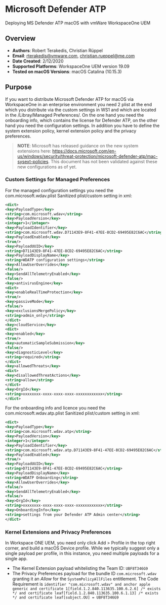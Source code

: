 # Microsoft Defender ATP #
Deploying MS Defender ATP macOS with vmWare WorkspaceOne UEM

## Overview
- **Authors**: Robert Terakedis, Christian Rüppel
- **Email**: rterakedis@vmware.com, christian.rueppel@me.com
- **Date Created**: 2/12/2020
- **Supported Platforms**: WorkspaceOne UEM version 19.09
- **Tested on macOS Versions**: macOS Catalina (10.15.3)

## Purpose
<!-- Summary Start -->
If you want to distribute Microsoft Defender ATP for macOS via WorkspaceOne in an enterprise environment you need 2 plist at the end which you distribute via the custom settings in WS1 and which are located in the /Libray/Managed Preferences/. 
On the one hand you need the onboarding info, which contains the license for Defender ATP, on the other hand you need the configuration settings. In addition you have to define the system extension policy, kernel extension policy and the privacy preferences.
<!-- Summary End -->
> **NOTE**:  Microsoft has released guidance on the new system extensions here:   https://docs.microsoft.com/en-us/windows/security/threat-protection/microsoft-defender-atp/mac-sysext-policies.  This document has not been validated against these new configurations as of yet.

### Custom Settings for Managed Preferences
For the managed configuration settings you need the com.microsoft.wdav.plist
Sanitized plist/custom setting in xml:
```xml
<dict>
<key>PayloadType</key>
<string>com.microsoft.wdav</string>
<key>PayloadVersion</key>
<integer>1</integer>
<key>PayloadIdentifier</key>
<string>com.microsoft.wdav.D71143E9-8F41-47EE-8CD2-69495E82C6AC</string>
<key>PayloadEnabled</key>
<true/>
<key>PayloadUUID</key>
<string>D71143E9-8F41-47EE-8CD2-69495E82C6AC</string>
<key>PayloadDisplayName</key>
<string>WDATP configuration settings</string>
<key>AllowUserOverrides</key>
<false/>
<key>SendAllTelemetryEnabled</key>
<false/>
<key>antivirusEngine</key>
<dict>
<key>enableRealTimeProtection</key>
<true/>
<key>passiveMode</key>
<false/>
<key>exclusionsMergePolicy</key>
<string>admin_only</string>
</dict>
<key>cloudService</key>
<dict>
<key>enabled</key>
<true/>
<key>automaticSampleSubmission</key>
<false/>
<key>diagnosticLevel</key>
<string>required</string>
</dict>
<key>allowedThreats</key>
<dict>
<key>disallowedThreatActions</key>
<string>allow</string>
</dict>
<key>OrgId</key>
<string>xxxxxxxx-xxxx-xxxx-xxxx-xxxxxxxxxxxx</string>
</dict>
```

For the onboarding info and licence you need the com.microsoft.wdav.atp.plist
Sanitized plist/custom setting in xml:
```xml
<dict>
<key>PayloadType</key>
<string>com.microsoft.wdav.atp</string>
<key>PayloadVersion</key>
<integer>1</integer>
<key>PayloadIdentifier</key>
<string>com.microsoft.wdav.atp.D71143E9-8F41-47EE-8CD2-69495E82C6AC</string>
<key>PayloadEnabled</key>
<true/>
<key>PayloadUUID</key>
<string>D71143E9-8F41-47EE-8CD2-69495E82C6AC</string>
<key>PayloadDisplayName</key>
<string>WDATP Onboarding</string>
<key>AllowUserOverrides</key>
<false/>
<key>SendAllTelemetryEnabled</key>
<false/>
<key>OrgId</key>
<string>xxxxxxxx-xxxx-xxxx-xxxx-xxxxxxxxxxxx</string>
<key>OnboardingInfo</key>
<string>settings from your Defender ATP Admin center</string>
</dict>
```

### Kernel Extensions and Privacy Preferences
In Workspace ONE UEM, you need only click Add > Profile in the top right corner, and build a macOS Device profile. While we typically suggest only a single payload per profile, in this instance, you need multiple payloads for a single app. 

* The Kernel Extension payload whitelisting the Team ID: `UBF8T346G9`
* The Privacy Preferences payload for the bundle ID `com.microsoft.wdav` granting it an *Allow* for the `SystemPolicyAllFiles` entitlement.  The Code Requirement is `identifier "com.microsoft.wdav" and anchor apple generic and certificate 1[field.1.2.840.113635.100.6.2.6] /* exists */ and certificate leaf[field.1.2.840.113635.100.6.1.13] /* exists */ and certificate leaf[subject.OU] = UBF8T346G9`
